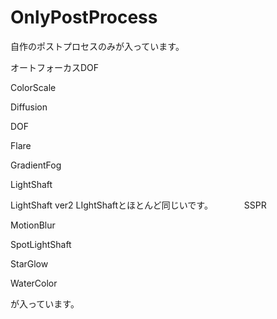 # OnlyPostProcess

自作のポストプロセスのみが入っています。

オートフォーカスDOF

ColorScale

Diffusion

DOF

Flare

GradientFog

LightShaft

LightShaft ver2
    LIghtShaftとほとんど同じいです。
　　　
SSPR

MotionBlur

SpotLightShaft

StarGlow

WaterColor


が入っています。

